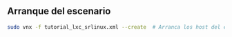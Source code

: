 ## Arranque del escenario
```bash
sudo vnx -f tutorial_lxc_srlinux.xml --create  # Arranca los host del escenario (h1-h4). r1 y r2 no se arrancan por la etiquete <on_boot>no</on_boot>```
